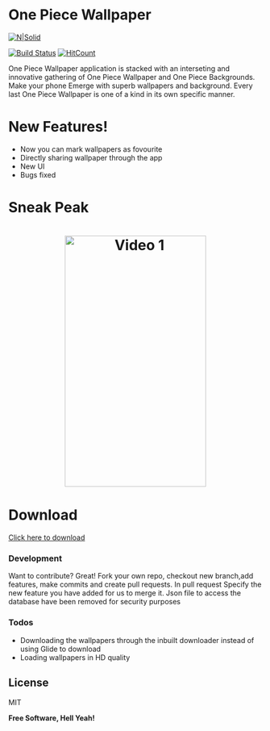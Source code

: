 # One Piece Wallpaper

[![N|Solid](https://cldup.com/dTxpPi9lDf.thumb.png)](https://nodesource.com/products/nsolid)

[![Build Status](https://travis-ci.org/joemccann/dillinger.svg?branch=master)](https://travis-ci.org/joemccann/dillinger)  [![HitCount](http://hits.dwyl.io/ahrar01/OnePiece_Wallpapers.svg)](http://hits.dwyl.io/ahrar01/OnePiece_Wallpapers)

One Piece Wallpaper application is stacked with an interseting and innovative gathering of One Piece Wallpaper and One Piece Backgrounds.
Make your phone Emerge with superb wallpapers and background. Every last One Piece Wallpaper is one of a kind in its own specific manner. 

# New Features!
  - Now you can mark wallpapers as fovourite 
  - Directly sharing wallpaper through the app
  - New UI
  - Bugs fixed


# Sneak Peak
<h1 align="center">
<img src="https://user-images.githubusercontent.com/25636146/50096028-cc46dc00-023c-11e9-95f8-976d7bbb8423.gif" width="280" height="498" alt="Video 1"/>

</h1>

# Download

<a href="">Click here to download</a>


### Development
Want to contribute? Great!
Fork your own repo, checkout new branch,add features, make commits and create pull requests. In pull request Specify the new feature you have added for us to merge it.
Json file to access the database have been removed for security purposes




### Todos

 - Downloading the wallpapers through the inbuilt downloader instead of using Glide to download
 - Loading wallpapers in HD quality

License
----

MIT


**Free Software, Hell Yeah!**
